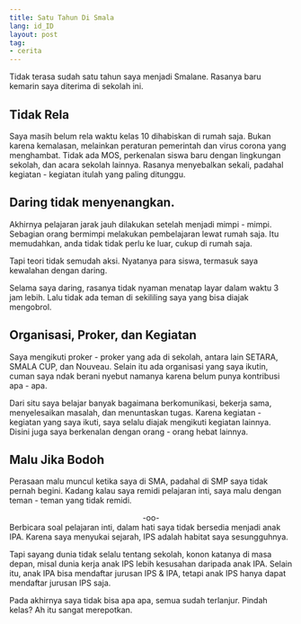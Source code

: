 ```yaml
---
title: Satu Tahun Di Smala
lang: id_ID
layout: post
tag: 
- cerita
---
```


Tidak terasa sudah satu tahun saya menjadi Smalane. Rasanya baru kemarin saya diterima di sekolah ini.

## Tidak Rela
Saya masih belum rela waktu kelas 10 dihabiskan di rumah saja. Bukan karena kemalasan, melainkan peraturan pemerintah dan virus corona yang menghambat. 
Tidak ada MOS, perkenalan siswa baru dengan lingkungan sekolah, dan acara sekolah lainnya. Rasanya menyebalkan sekali, padahal kegiatan - kegiatan itulah yang paling ditunggu.

## Daring tidak menyenangkan.
Akhirnya pelajaran jarak jauh dilakukan setelah menjadi mimpi - mimpi. Sebagian orang bermimpi melakukan pembelajaran lewat rumah saja. Itu memudahkan, anda tidak tidak perlu ke luar, cukup di rumah saja.

Tapi teori tidak semudah aksi. Nyatanya para siswa, termasuk saya kewalahan dengan daring. 

Selama saya daring, rasanya tidak nyaman menatap layar dalam waktu 3 jam lebih. Lalu tidak ada teman di sekililing saya yang bisa diajak mengobrol.

## Organisasi, Proker, dan Kegiatan
Saya mengikuti proker - proker yang ada di sekolah, antara lain SETARA, SMALA CUP, dan Nouveau. Selain itu ada organisasi yang saya ikutin, cuman saya ndak berani nyebut namanya karena belum punya kontribusi apa - apa.

Dari situ saya belajar banyak bagaimana berkomunikasi, bekerja sama, menyelesaikan masalah, dan menuntaskan tugas. Karena kegiatan - kegiatan yang saya ikuti, saya selalu diajak mengikuti kegiatan lainnya. Disini juga saya berkenalan dengan orang - orang hebat lainnya.

## Malu Jika Bodoh
Perasaan malu muncul ketika saya di SMA, padahal di SMP saya tidak pernah begini. Kadang kalau saya remidi pelajaran inti, saya malu dengan teman - teman yang tidak remidi.

<center> -oo- </center>
Berbicara soal pelajaran inti, dalam hati saya tidak bersedia menjadi anak IPA. Karena saya menyukai sejarah, IPS adalah habitat saya sesungguhnya. 

Tapi sayang dunia tidak selalu tentang sekolah, konon katanya di masa depan, misal dunia kerja anak IPS lebih kesusahan daripada anak IPA. Selain itu, anak IPA bisa mendaftar jurusan IPS & IPA, tetapi anak IPS hanya dapat mendaftar jurusan IPS saja.

Pada akhirnya saya tidak bisa apa apa, semua sudah terlanjur. Pindah kelas? Ah itu sangat merepotkan.
